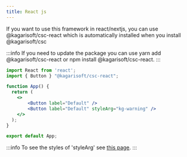 ```yaml
---
title: React js
---
```


If you want to use this framework in react/nextjs, you can use @kagarisoft/csc-react which is automatically installed when you install @kagarisoft/csc

:::info
  If you need to update the package you can use yarn add @kagarisoft/csc-react or npm install @kagarisoft/csc-react. 
:::

```jsx
import React from 'react';
import { Button } "@kagarisoft/csc-react";

function App() {
  return (
    <>
        <Button label="Default" />
        <Button label="Default" styleArg="kg-warning" />
    </>
  );
}

export default App;
```

:::info
  To see the styles of 'styleArg' see [this page](buttons#ampersand-modification-list).
:::